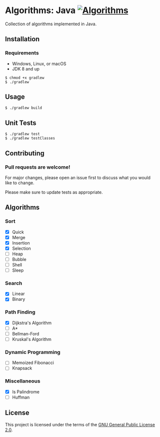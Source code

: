 # Algorithms: Java [![Algorithms](https://img.shields.io/github/license/mtuopensource/Algorithms.svg)](https://github.com/mtuopensource/Algorithms)

Collection of algorithms implemented in Java. 

## Installation

### Requirements
* Windows, Linux, or macOS
* JDK 8 and up

```
$ chmod +x gradlew
$ ./gradlew
```

## Usage
```
$ ./gradlew build
```

## Unit Tests
```
$ ./gradlew test
$ ./gradlew testClasses
```

## Contributing
### Pull requests are welcome! 
For major changes, please open an issue first to discuss what you would like to change.

Please make sure to update tests as appropriate.

## Algorithms
### Sort
- [x] Quick
- [x] Merge
- [x] Insertion
- [x] Selection
- [ ] Heap
- [ ] Bubble
- [ ] Shell
- [ ] Sleep
### Search
- [x] Linear
- [x] Binary
### Path Finding
- [x] Dijkstra's Algorithm
- [ ] A*
- [ ] Bellman-Ford
- [ ] Kruskal's Algorithm
### Dynamic Programming
- [ ] Memoized Fibonacci
- [ ] Knapsack
### Miscellaneous
- [x] Is Palindrome
- [ ] Huffman
## License
This project is licensed under the terms of the [GNU General Public License 2.0](https://choosealicense.com/licenses/gpl-2.0/).
